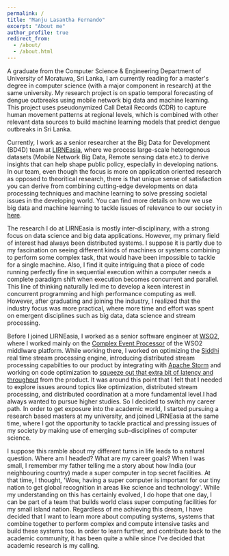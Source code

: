 ```yaml
---
permalink: /
title: "Manju Lasantha Fernando"
excerpt: "About me"
author_profile: true
redirect_from: 
  - /about/
  - /about.html
---
```


A graduate from the Computer Science & Engineering Department of University of Moratuwa, Sri Lanka, I am currently reading for a master's degree in computer science (with a major component in research) at the same university. My research project is on spatio temporal forecasting of dengue outbreaks using mobile network big data and machine learning. This project uses pseudonymized Call Detail Records (CDR) to capture human movement patterns at regional levels, which is combined with other relevant data sources to build machine learning models that predict dengue outbreaks in Sri Lanka. 

Currently, I work as a senior researcher at the Big Data for Development (BD4D) team at [LIRNEasia](https://lirneasia.net/), where we process large-scale heterogenous datasets (Mobile Network Big Data, Remote sensing data etc.) to derive insights that can help shape public policy, especially in developing nations. In our team, even though the focus is more on application oriented research as opposed to theoritical research, there is that unique sense of satisfaction you can derive from combining cutting-edge developments on data processing techniques and machine learning to solve pressing societal issues in the developing world. You can find more details on how we use big data and machine learning to tackle issues of relevance to our society in [here](https://lirneasia.net/big-data).

The research I do at LIRNEasia is mostly inter-disciplinary, with a strong focus on data science and big data applications. However, my primary field of interest had always been distributed systems. I suppose it is partly due to my fascination on seeing different kinds of machines or systems combining to perform some complex task, that would have been impossible to tackle for a single machine. Also, I find it quite intriguing that a piece of code running perfectly fine in sequential execution within a computer needs a complete paradigm shift when execution becomes concurrent and parallel. This line of thinking naturally led me to develop a keen interest in concurrent programming and high performance computing as well. However, after graduating and joining the industry, I realized that the industry focus was more practical, where more time and effort was spent on emergent disciplines such as big data, data science and stream processing.

Before I joined LIRNEasia, I worked as a senior software engineer at [WSO2](https://wso2.com/), where I worked mainly on the [Complex Event Processor](https://wso2.com/products/complex-event-processor/) of the WSO2 middlware platform. While working there, I worked on optimizing the [Siddhi](https://github.com/wso2/siddhi) real time stream processing engine, introducing distributed stream processing capabilties to our product by integrating with [Apache Storm](http://storm.apache.org/) and working on code optimization to [squeeze out that extra bit of latency and throughput](#) from the product. It was around this point that I felt that I needed to explore issues around topics like optimization, distributed stream processing, and distributed coordination at a more fundamental level.I had always wanted to pursue higher studies. So I decided to switch my career path. In order to get exposure into the academic world, I started pursuing a research based masters at my university, and joined LIRNEasia at the same time, where I got the opportunity to tackle practical and pressing issues of my society by making use of emerging sub-disciplines of computer science.

I suppose this ramble about my different turns in life leads to a natural question. Where am I headed? What are my career goals? When I was small, I remember my father telling me a story about how India (our neighbouring country) made a super computer in top secret facilities. At that time, I thought, 'Wow, having a super computer is important for our tiny nation to get global recognition in areas like science and technology'. While my understanding on this has certainly evolved, I do hope that one day, I can be part of a team that builds world class super computing facilities for my small island nation. Regardless of me achieving this dream, I have decided that I want to learn more about computing systems, systems that combine together to perform complex and compute intensive tasks and build these systems too. In order to learn further, and contribute back to the academic community, it has been quite a while since I've decided that academic research is my calling.
